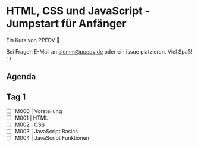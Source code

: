 # HTML, CSS und JavaScript - Jumpstart für Anfänger

Ein Kurs von PPEDV :rocket:

Bei Fragen E-Mail an alemm@ppedv.de oder ein Issue platzieren. Viel Spaß! : )

## Agenda
## Tag 1

- [ ] M000 | Vorstellung
- [ ] M001 | HTML
- [ ] M002 | CSS
- [ ] M003 | JavaScript Basics
- [ ] M004 | JavaScript Funktionen

